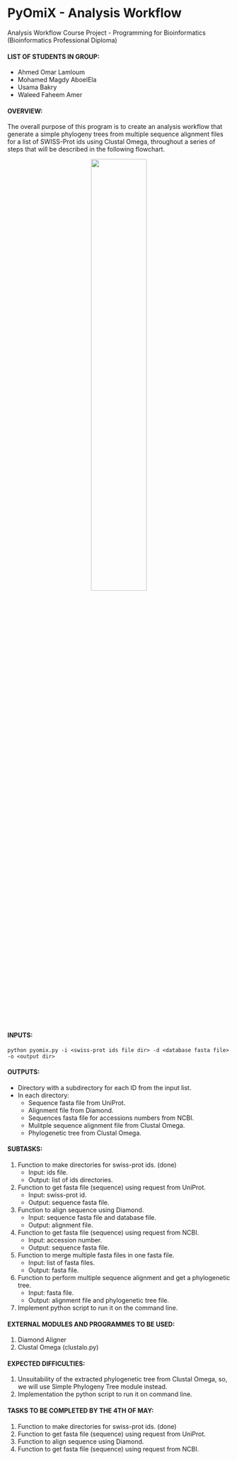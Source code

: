 # PyOmiX - Analysis Workflow
Analysis Workflow Course Project - Programming for Bioinformatics (Bioinformatics Professional Diploma)

#### LIST OF STUDENTS IN GROUP:
- Ahmed Omar Lamloum
- Mohamed Magdy AboelEla
- Usama Bakry
- Waleed Faheem Amer

#### OVERVIEW:
The overall purpose of this program is to create an analysis workflow that generate a simple phylogeny trees from multiple sequence alignment files for a list of SWISS-Prot ids using Clustal Omega, throughout a series of steps that will be described in the following flowchart.

<p align="center">
  <img src="https://github.com/ubakry/pyomix/blob/master/workflow.png"  width="50%" height="50%">
</p>

#### INPUTS:
```
python pyomix.py -i <swiss-prot ids file dir> -d <database fasta file> -o <output dir>
``` 

#### OUTPUTS:
- Directory with a subdirectory for each ID from the input list.
- In each directory:
    * Sequence fasta file from UniProt.
    * Alignment file from Diamond.
    * Sequences fasta file for accessions numbers from NCBI.
    * Mulitple sequence alignment file from Clustal Omega.
    * Phylogenetic tree from Clustal Omega.

#### SUBTASKS:
1. Function to make directories for swiss-prot ids. (done)
   * Input: ids file.
   * Output: list of ids directories.
2. Function to get fasta file (sequence) using request from UniProt.
   * Input: swiss-prot id.
   * Output: sequence fasta file.
3. Function to align sequence using Diamond.
   * Input: sequence fasta file and database file.
   * Output: alignment file.
4. Function to get fasta file (sequence) using request from NCBI.
   * Input: accession number.
   * Output: sequence fasta file.
5. Function to merge multiple fasta files in one fasta file.
    * Input: list of fasta files.
    * Output: fasta file.
6. Function to perform multiple sequence alignment and get a phylogenetic tree.
    * Input: fasta file.
    * Output: alignment file and phylogenetic tree file.
7. Implement python script to run it on the command line.

#### EXTERNAL MODULES AND PROGRAMMES TO BE USED:
1. Diamond Aligner 
2. Clustal Omega (clustalo.py)

#### EXPECTED DIFFICULTIES:
1. Unsuitability of the extracted phylogenetic tree from Clustal Omega, so, we will use Simple Phylogeny Tree module instead.
2. Implementation the python script to run it on command line.

#### TASKS TO BE COMPLETED BY THE 4TH OF MAY:
1. Function to make directories for swiss-prot ids. (done)
2. Function to get fasta file (sequence) using request from UniProt.
3. Function to align sequence using Diamond.
4. Function to get fasta file (sequence) using request from NCBI.
